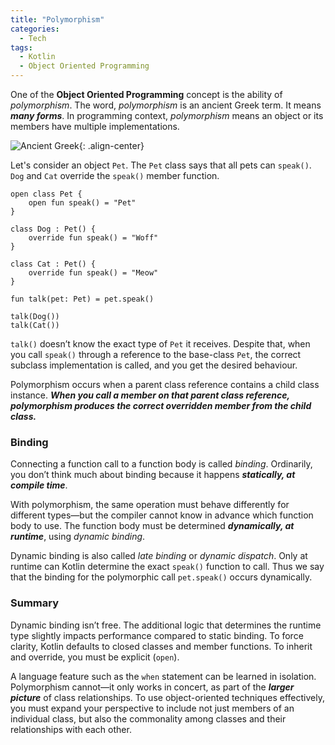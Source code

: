 ```yaml
---
title: "Polymorphism"
categories:
  - Tech
tags:
  - Kotlin
  - Object Oriented Programming
---
```


One of the **Object Oriented Programming** concept is the ability of _polymorphism_. The word, _polymorphism_ is an ancient Greek term. It means **_many forms_**. In programming context, _polymorphism_ means an object or its members have multiple implementations.

![Ancient Greek](https://images.pexels.com/photos/951531/pexels-photo-951531.jpeg){: .align-center}

Let's consider an object `Pet`. The `Pet` class says that all pets can `speak()`. `Dog` and `Cat` override the `speak()` member function.

```
open class Pet {
	open fun speak() = "Pet"
}

class Dog : Pet() {
	override fun speak() = "Woff"
}

class Cat : Pet() {
	override fun speak() = "Meow"
}

fun talk(pet: Pet) = pet.speak()

talk(Dog())
talk(Cat())
```

`talk()` doesn’t know the exact type of `Pet` it receives. Despite that, when you call `speak()` through a reference to the base-class `Pet`, the correct subclass implementation is called, and you get the desired behaviour.

Polymorphism occurs when a parent class reference contains a child class instance. **_When you call a member on that parent class reference, polymorphism produces the correct overridden member from the child class._**

### Binding

Connecting a function call to a function body is called _binding_. Ordinarily, you don’t think much about binding because it happens **_statically, at compile time_**.

With polymorphism, the same operation must behave differently for different types—but the compiler cannot know in advance which function body to use. The function body must be determined **_dynamically, at runtime_**, using _dynamic binding_.

Dynamic binding is also called _late binding_ or _dynamic dispatch_. Only at runtime can Kotlin determine the exact `speak()` function to call. Thus we say that the binding for the polymorphic call `pet.speak()` occurs dynamically.

### Summary

Dynamic binding isn’t free. The additional logic that determines the runtime type slightly impacts performance compared to static binding. To force clarity, Kotlin defaults to closed classes and member functions. To inherit and override, you must be explicit (`open`).

A language feature such as the `when` statement can be learned in isolation. Polymorphism cannot—it only works in concert, as part of the **_larger picture_** of class relationships. To use object-oriented techniques effectively, you must expand your perspective to include not just members of an individual class, but also the commonality among classes and their relationships with each other.
